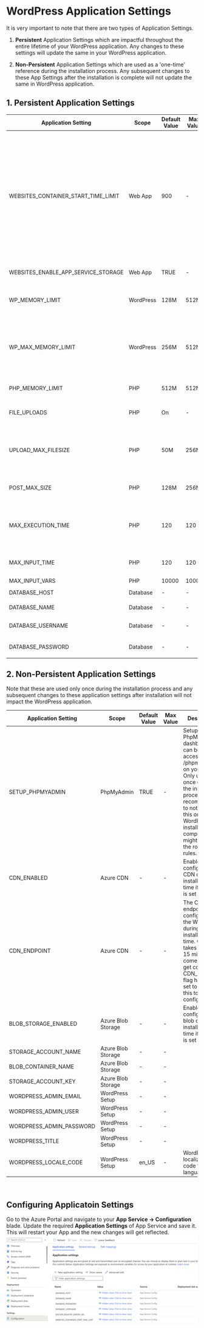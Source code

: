 
# WordPress Application Settings

It is very important to note that there are two types of Application Settings.
1. **Persistent** Application Settings which are impactful throughout the entire lifetime of your WordPress application. Any changes to these settings will update the same in your WordPress application.
	
2. **Non-Persistent** Application Settings which are used as a 'one-time' reference during the installation process. Any subsequent changes to these App Settings after the installation is complete will not update the same in WordPress application. 


## 1. Persistent Application Settings


| Application Setting  |	Scope	 | Default Value |	Max	Value  | Description                      |
|----------------------|-------------|---------------|-------------|----------------------------------|
|WEBSITES_CONTAINER_START_TIME_LIMIT|	Web App|	900|	-|	The amount of time the platform will wait (for the site to come up) before it restarts your container. WP installation takes around 5-10 mins after the AppService is deployed. By default, timeout limit for Linux AppService is 240 seconds. So, overriding this value to 900 seconds for WordPress deployments to avoid container restarts during the setup process. This is a required setting, and it is recommended to not change this value.|
|WEBSITES_ENABLE_APP_SERVICE_STORAGE|	Web App|	TRUE|	-|	When set to TRUE, file contents are preserved during restarts.|
|WP_MEMORY_LIMIT|	WordPress|	128M|	512M|	Frontend or general wordpress PHP memory limit (per script). Can't be more than PHP_MEMORY_LIMIT|
|WP_MAX_MEMORY_LIMIT|	WordPress|	256M|	512M|	Admin dashboard PHP memory limit (per script). Generally Admin dashboard/ backend scripts takes lot of memory compared to frontend scripts. Can't be more than PHP_MEMORY_LIMIT.|
|PHP_MEMORY_LIMIT|	PHP|	512M|	512M|	Memory limits for general PHP script. It can only be decreased.|
|FILE_UPLOADS|	PHP|	On|	-|	Can be either On or Off. Note that values are case sensitive. Enables or disables file uploads.|
|UPLOAD_MAX_FILESIZE|	PHP|	50M|	256M| Max file upload size limit. Can be increased up to 256M.	This value is limited on the upper side by the value of POST_MAX_SIZE variable.|
|POST_MAX_SIZE|	PHP|	128M|	256M|	Can be increased up to 256M. Generally should be more than UPLOAD_MAX_FILESIZE.|
|MAX_EXECUTION_TIME|	PHP|	120|	120|	Can only be decreased. Please break down the scripts if it is taking more than 120 seconds. Added to avoid bad scripts from slowing the system.|
|MAX_INPUT_TIME|	PHP|	120|	120|	Max time limit for parsing the input requests. Can only be decreased.|
|MAX_INPUT_VARS|	PHP|	10000|	10000|	-|
|DATABASE_HOST|	Database|	-|	-|	Database host used to connect to WordPress.|
|DATABASE_NAME|	Database|	-|	-|	Database name used to connect to WordPress.|
|DATABASE_USERNAME|	Database|	-|	-|	Database username used to connect to WordPress.|
|DATABASE_PASSWORD|	Database|	-|	-|	Database password used to connect to WordPress.|




## 2. Non-Persistent Application Settings

Note that these are used only once during the installation process and any subsequent changes to these application settings after installation will not impact the WordPress application.


| Application Setting  |	Scope	 | Default Value |	Max	Value  | Description                      |
|----------------------|-------------|---------------|-------------|----------------------------------|
|SETUP_PHPMYADMIN|	PhpMyAdmin|	TRUE|	-|	Setups PhpMyAdmin dashboard and can be accessed from /phpmyadmin on your site. Only used once during the installation process. It is recommended to not change this once the WordPress installation is complete as it might change the routing rules.|
|CDN_ENABLED|	Azure CDN|	-|	-|	Enables and configures CDN during installation time if the flag is set to true.|
|CDN_ENDPOINT|	Azure CDN|	-|	-|	The CDN endpoint is configured in the WordPress during installation time. CDN takes around 15 minutes to come up and get configured. CDN_ENABLED flag has to be set to true for this to be configured.|
|BLOB_STORAGE_ENABLED|	Azure Blob Storage|	-|	-|	Enables and configures blob during installation time if the flag is set to true.|
|STORAGE_ACCOUNT_NAME|	Azure Blob Storage|	-|	-|	
|BLOB_CONTAINER_NAME|	Azure Blob Storage|	-|	-|	
|STORAGE_ACCOUNT_KEY|	Azure Blob Storage|	-|	-|	
|WORDPRESS_ADMIN_EMAIL|	WordPress Setup|	-|	-|	
|WORDPRESS_ADMIN_USER|	WordPress Setup|	-|	-|	
|WORDPRESS_ADMIN_PASSWORD|	WordPress Setup|	-|	-|	
|WORDPRESS_TITLE|	WordPress Setup|	-|	-|	
|WORDPRESS_LOCALE_CODE|	WordPress Setup|	en_US|	-|	WordPress localization code for site language.|


<br>

## Configuring Applicatoin Settings
Go to the Azure Portal and navigate to your **App Service -> Configuration** blade. Update the required **Application Settings** of App Service and save it. This will restart your App and the new changes will get reflected. 
![Application Settings](./media/wordpress_database_application_settings.png)
